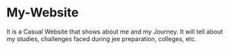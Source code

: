 # My-Website
It is a Casual Website that shows about me and my Journey. 
It will tell about my studies, challenges faced during jee preparation, colleges, etc.
